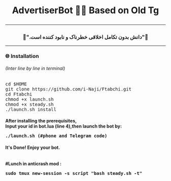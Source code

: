<h1><p align="center"> AdvertiserBot 🖕😂 Based on Old Tg
<hr>
<h3><p align="center">🔅".دانش بدون تکامل اخلاقی خطرناک و نابود کننده است"🔅
<hr>
<h3> <strong>🌐 Installation </strong>
<h6>(Inter line by line in terminal)</h6>
<pre>
<span>cd $HOME</span>
<span>git clone https://github.com/i-Naji/Ftabchi.git</span>
<span>cd Ftabchi</span>
<span>chmod +x launch.sh</span>
<span>chmod +x steady.sh</span>
<span>./launch.sh install</span>
</pre>
<h4> <strong>After installing  the prerequisites,<br>Input your id in bot.lua (line 4),then launch the bot by: <br></strong>
<pre>
<span>./launch.sh</span> (#phone and Telegram code)
</pre>
<h4> It's Done! Enjoy your bot.
<br><br><br>
#Lunch in anticrash mod :
<pre>
<span>sudo tmux new-session -s script "bash steady.sh -t"</span>
</pre>

